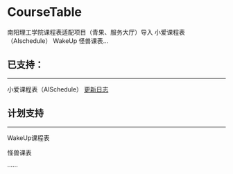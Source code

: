 # CourseTable
南阳理工学院课程表适配项目（青果、服务大厅）导入 小爱课程表（AIschedule） WakeUp 怪兽课表...

## 已支持：
---    
小爱课程表（AISchedule） 
[更新日志](AISchedule/log.md)

## 计划支持
---
WakeUp课程表

怪兽课表

······